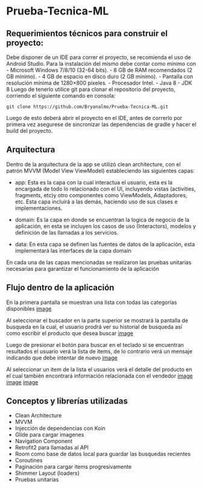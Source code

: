 # Prueba-Tecnica-ML
 
## Requerimientos técnicos para construir el proyecto:

Debe disponer de un IDE para correr el proyecto, se recomienda el uso de Android Studio. Para la 
instalación del mismo debe contar como mínimo con
    - Microsoft Windows 7/8/10 (32-64 bits).
    - 8 GB de RAM recomendados (2 GB mínimo).
    - 4 GB de espacio en disco duro (2 GB mínimo).
    - Pantalla con resolución mínima de 1280×800 píxeles.
    - Procesador Intel.
    - Java 8
    - JDK 8
Luego de tenerlo utilice git para clonar el repositorio del proyecto, corriendo el siguiente comando en
consola:

    git clone https://github.com/Bryanalmo/Prueba-Tecnica-ML.git

Luego de esto deberá abrir el proyecto en el IDE, antes de correrlo por primera vez asegurese de sincronizar 
las dependencias de gradle y hacer el build del proyecto.

## Arquitectura 

Dentro de la arquitectura de la app se utilizó clean architecture, con el patrón MVVM (Model View ViewModel) estableciendo las siguientes capas:

  - app: Esta es la capa con la cual interactua el usuario, esta es la encargada de todo lo 
    relacionado con el UI, incluyendo vistas (activities, fragments, etc)y otro componentes como ViewModels, Adaptadores, 
    etc. Esta capa incluirá a las demás, haciendo uso de sus clases e implementaciones.

  - domain: Es la capa en donde se encuentran la logica de negocio de la aplicación, en esta se incluyen los casos
    de uso (Interactors), modelos y definición de las llamadas a los servicios.

  - data: En esta capa se definen las fuentes de datos de la aplicación, esta implementará las interfaces de la capa 
    domain
    
En cada una de las capas mencionadas se realizaron las pruebas unitarias necesarias para garantizar el funcionamiento de la aplicación

## Flujo dentro de la aplicación 

En la primera pantalla se muestran una lista con todas las categorías disponibles
[image](https://user-images.githubusercontent.com/40524653/113490828-5230d480-9492-11eb-8500-268490755649.png)

Al seleccionar el buscador en la parte superior se mostrará la pantalla de busqueda en la cual, el usuario prodrá ver su historial de busqueda
así como escribir el producto que desea buscar
[image](https://user-images.githubusercontent.com/40524653/113490892-a1770500-9492-11eb-843d-91e4d022f14a.png)


Luego de presionar el botón para buscar en el teclado si se encuentran resultados el usuario verá la lista de items, de lo contrario verá un mensaje 
indicando que debe intentar de nuevo 
[image](https://user-images.githubusercontent.com/40524653/113490979-2530f180-9493-11eb-911b-7b1a958adf7a.png)

Al seleccionar un item de la lista el usuarios verá el detalle del producto en el cual también encontrará información relacionada con el vendedor
[image](https://user-images.githubusercontent.com/40524653/113491052-848f0180-9493-11eb-8f23-e1745a3a7074.png)
[image](https://user-images.githubusercontent.com/40524653/113491055-8b1d7900-9493-11eb-8884-33f9332da714.png)
[image](https://user-images.githubusercontent.com/40524653/113491062-907ac380-9493-11eb-919a-b9aee3b2f886.png)

## Conceptos y librerías utilizadas

  - Clean Architecture
  - MVVM 
  - Injección de dependencias con Koin
  - Glide para cargar imagenes
  - Navigation Component
  - Retrofit2 para llamadas al API
  - Room como base de datos local para guardar las busquedas recientes
  - Coroutines
  - Paginación para cargar items progresivamente 
  - Shimmer Layout (loaders)
  - Pruebas unitarias



 
